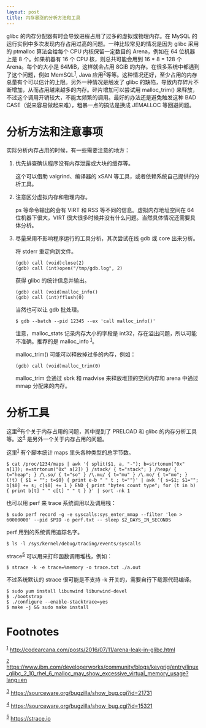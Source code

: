 ```yaml
---
layout: post
title: 内存暴涨的分析方法和工具
---
```


glibc 的内存分配器有时会导致进程占用了过多的虚拟或物理内存。在 MySQL 的运行实例中多次发现内存占用过高的问题。一种比较常见的情况是因为 glibc 采用的 ptmalloc 算法会给每个 CPU 内核保留一定数目的 Arena，例如在 64 位机器上是 8 个。如果机器有 16 个 CPU 核，则总共可能会用到 16 \* 8 = 128 个 Arena。每个的大小是 64MiB，这样就会占用 8GiB 的内存。在很多系统中都遇到了这个问题，例如 MemSQL<sup><a id="fnr.1" class="footref" href="#fn.1">1</a></sup>, Java 应用<sup><a id="fnr.2" class="footref" href="#fn.2">2</a></sup>等等。这种情况还好，至少占用的内存总量有个可以估计的上限。另外一种情况是触发了 glibc 的缺陷，导致内存碎片不断增加，从而占用越来越多的内存。碎片增加可以尝试用 malloc\_trim() 来释放，不过这个调用开销较大，不能太频繁的调用。最好的办法还是避免触发这种 BAD CASE（说来容易做起来难），粗暴一点的搞法是换成 JEMALLOC 等回避问题。


# 分析方法和注意事项

实际分析内存占用的时候，有一些需要注意的地方：

1.  优先排查确认程序没有内存泄露或大块的缓存等。
    
    这个可以借助 valgrind、编译器的 xSAN 等工具，或者依赖系统自己提供的分析工具。

2.  注意区分虚拟内存和物理内存。
    
    ps 等命令输出的会有 VIRT 和 RSS 等不同的信息。虚拟内存地址空间在 64 位机器下很大，VIRT 很大很多时候并没有什么问题。当然具体情况还需要具体分析。

3.  尽量采用不影响程序运行的工具分析，其次尝试在线 gdb 或 core 出来分析。
    
    将 stderr 重定向到文件。
    
        (gdb) call (void)close(2) 
        (gdb) call (int)open("/tmp/gdb.log", 2)
    
    获得 glibc 的统计信息并输出。
    
        (gdb) call (void)malloc_info()
        (gdb) call (int)fflush(0)
    
    当然也可以让 gdb 批处理。
    
        $ gdb --batch --pid 12345 --ex 'call malloc_info()'
    
    注意，malloc\_stats 记录内存大小的字段是 int32，存在溢出问题，所以可能不准确。推荐的是 malloc\_info <sup><a id="fnr.1.100" class="footref" href="#fn.1">1</a></sup>。
    
    malloc\_trim() 可能可以释放掉过多的内存，例如：
    
        (gdb) call (void)malloc_trim(0)   
    
    malloc\_trim 会通过 sbrk 和 madvise 来释放堆顶的空闲内存和 arena 中通过 mmap 分配来的内存。


# 分析工具

这里<sup><a id="fnr.3" class="footref" href="#fn.3">3</a></sup>有个关于内存占用的问题，其中提到了 PRELOAD 和 glibc 的内存分析工具等。这<sup><a id="fnr.4" class="footref" href="#fn.4">4</a></sup> 是另外一个关于内存占用的问题。

这里<sup><a id="fnr.1.100" class="footref" href="#fn.1">1</a></sup> 有个脚本统计 maps 里头各种类型的总字节数。

    $ cat /proc/1234/maps | awk '{ split($1, a, "-"); b=strtonum("0x" a[1]); e=strtonum("0x" a[2]) } /stack/ { t="stack"; } /heap/ { t="heap"; } /\.so/ { t="so" } /\.mu/ { t="mu" } /\.mo/ { t="mo"; }  (!t) { $1 = ""; t=$0} { print e-b " " t ; t=""}' | awk '{ s=$1; $1=""; b[$0] += s; c[$0] += 1 } END { print "bytes count type"; for (t in b) { print b[t] " " c[t] " " t } }' | sort -nk 1

也可以用 perf 来 trace 系统调用以及调用栈：

    $ sudo perf record -g -e syscalls:sys_enter_mmap --filter 'len > 60000000' --pid $PID -o perf.txt -- sleep $2_DAYS_IN_SECONDS

perf 用到的系统调用追踪名字。

    $ ls -l /sys/kernel/debug/tracing/events/syscalls

strace<sup><a id="fnr.5" class="footref" href="#fn.5">5</a></sup> 可以用来打印函数调用堆栈，例如：

    $ strace -k -e trace=%memory -o trace.txt ./a.out

不过系统默认的 strace 很可能是不支持 -k 开关的，需要自行下载源代码编译。

    $ sudo yum install libunwind libunwind-devel
    $ ./bootstrap
    $ ./configure --enable-stacktrace=yes
    $ make -j && sudo make install


# Footnotes

<sup><a id="fn.1" href="#fnr.1">1</a></sup> <http://codearcana.com/posts/2016/07/11/arena-leak-in-glibc.html>

<sup><a id="fn.2" href="#fnr.2">2</a></sup> <https://www.ibm.com/developerworks/community/blogs/kevgrig/entry/linux_glibc_2_10_rhel_6_malloc_may_show_excessive_virtual_memory_usage?lang=en>

<sup><a id="fn.3" href="#fnr.3">3</a></sup> <https://sourceware.org/bugzilla/show_bug.cgi?id=21731>

<sup><a id="fn.4" href="#fnr.4">4</a></sup> <https://sourceware.org/bugzilla/show_bug.cgi?id=15321>

<sup><a id="fn.5" href="#fnr.5">5</a></sup> <https://strace.io>
